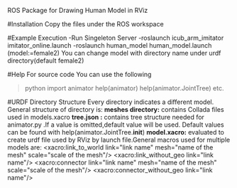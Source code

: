 ROS Package for Drawing Human Model in RViz 

#Installation
Copy the files under the ROS workspace

#Example Execution
-Run Singeleton Server
-roslaunch icub_arm_imitator imitator_online.launch
-roslaunch human_model human_model.launch (model:=female2)
You can change model with directory name under urdf directory(default female2)

#Help
For source code You can use the following
>python
>import animator
>help(animator) help(animator.JointTree) etc.

#URDF Directory Structure
Every directory indicates a different model. General structure of directory is:
__meshes directory:__ contains Collada files used in models.xacro
__tree.json :__ contains tree structure needed for animator.py .If a value is omitted,default
value will be used. Default values can be found with help(animator.JointTree.__init__)
__model.xacro:__ evaluated to create urdf file used by RViz by launch file.General macros used for
multiple models are:
<xacro:link_to_world link="link name" mesh="name of the mesh" scale="scale of the mesh"/>
<xacro:link_without_geo link="link name"/>
<xacro:connector link="link name" mesh="name of the mesh" scale="scale of the mesh"/>
<xacro:connector_without_geo link="link name"/>
